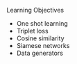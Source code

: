 Learning Objectives
* One shot learning
* Triplet loss
* Cosine similarity
* Siamese networks
* Data generators
